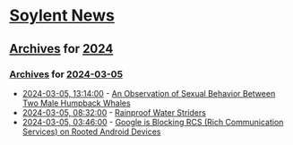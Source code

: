 # [Soylent News](../../../README.md)

## [Archives](../../index.md) for [2024](../index.md)

### [Archives](../../index.md) for [2024-03-05](index.md)

* [2024-03-05, 13:14:00](https://soylentnews.org/article.pl?sid=24/03/03/1436238&from=rss) - [An Observation of Sexual Behavior Between Two Male Humpback Whales](https://soylentnews.org/article.pl?sid=24/03/03/1436238&from=rss)
* [2024-03-05, 08:32:00](https://soylentnews.org/article.pl?sid=24/03/03/1425200&from=rss) - [Rainproof Water Striders](https://soylentnews.org/article.pl?sid=24/03/03/1425200&from=rss)
* [2024-03-05, 03:46:00](https://soylentnews.org/article.pl?sid=24/03/03/1419231&from=rss) - [Google is Blocking RCS (Rich Communication Services) on Rooted Android Devices](https://soylentnews.org/article.pl?sid=24/03/03/1419231&from=rss)
